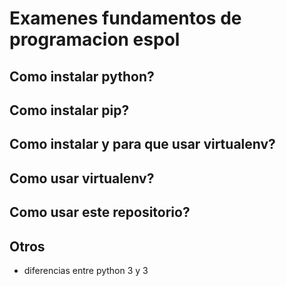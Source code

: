 # Examenes fundamentos de programacion espol

## Como instalar python?

## Como instalar pip?

## Como instalar y para que usar virtualenv?

## Como usar virtualenv?

## Como usar este repositorio?

## Otros
* diferencias entre python 3 y 3
